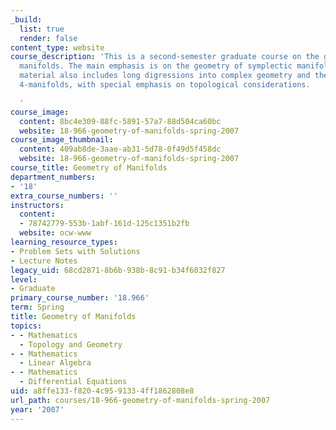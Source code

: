 ```yaml
---
_build:
  list: true
  render: false
content_type: website
course_description: 'This is a second-semester graduate course on the geometry of
  manifolds. The main emphasis is on the geometry of symplectic manifolds, but the
  material also includes long digressions into complex geometry and the geometry of
  4-manifolds, with special emphasis on topological considerations.

  '
course_image:
  content: 8bc4e309-88fc-5891-57a7-88d504ca60bc
  website: 18-966-geometry-of-manifolds-spring-2007
course_image_thumbnail:
  content: 409ab8de-3aae-ab31-5d78-0f49d5f458dc
  website: 18-966-geometry-of-manifolds-spring-2007
course_title: Geometry of Manifolds
department_numbers:
- '18'
extra_course_numbers: ''
instructors:
  content:
  - 78742779-553b-1abf-161d-125c1351b2fb
  website: ocw-www
learning_resource_types:
- Problem Sets with Solutions
- Lecture Notes
legacy_uid: 68cd2871-8b6b-938b-8c91-b34f6032f827
level:
- Graduate
primary_course_number: '18.966'
term: Spring
title: Geometry of Manifolds
topics:
- - Mathematics
  - Topology and Geometry
- - Mathematics
  - Linear Algebra
- - Mathematics
  - Differential Equations
uid: a8ffe133-f820-4c95-9133-4ff1862808e8
url_path: courses/18-966-geometry-of-manifolds-spring-2007
year: '2007'
---
```

